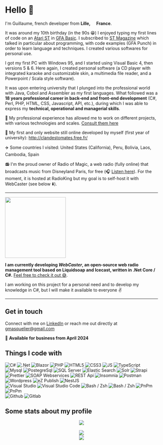 # Hello 👋

I'm Guillaume, french developer from <b>Lille, <img src="https://cdn-icons-png.flaticon.com/512/197/197560.png" width="13"/> France</b>.

<!--
C'est autour de mes 10 ans (dans les années 90 😁), que je commence à taper mes premières lignes de code sur un [Atari ST](https://en.wikipedia.org/wiki/Atari_ST) en [GFA Basic](https://en.wikipedia.org/wiki/GFA_BASIC). J'étais alors abonné à [ST Magazine](https://fr.wikipedia.org/wiki/ST_Magazine) qui parlait notamment de programmation, avec des exemples de codes (GFA Punch) qui m'ont permis d'apprendre le langage et les techniques. J'ai ensuite réalisé divers logiciels pour des usages personnels.

J'ai eu ensuite mon premier PC avec Windows 95, et j'ai alors commencé à utiliser Visual Basic 4, puis les versions 5 & 6. Là encore, j'ai réalisé des logiciels personnels (un lecteur CD avec karaoké intégré et skin personnalisable, un lecteur de fichiers multimédias, et un un logiciel style Powerpoint / Scala).

C'est en entrant à l'université que j'ai plongé dans le monde professionnel avec, pour premiers langages, Java, Cobol et l'assembleur.
S'en est suivie une carrière professionnelle de 18 ans dans le développement back-end et front-end, durant laquelle je peux exprimer mes compétences techniques, opérationnelles et managériales.

Mon premier et seul site web encore en ligne développé personnellement (première année d'université) : http://clandestomates.free.fr/

✈️ Quelques pays que j'ai visité : Etats-Unis (Californie), Pérou, Bolivie, Laos, Cambodge, Espagne

-->

It was around my 10th birthday (in the 90s 😁) I enjoyed typing my first lines of code on an [Atari ST](https://en.wikipedia.org/wiki/Atari_ST) in [GFA Basic](https://en.wikipedia.org/wiki/GFA_BASIC). I subscribed to [ST Magazine](https://fr.wikipedia.org/wiki/ST_Magazine) which talked in particular about programming, with code examples (GFA Punch) in order to learn language and techniques. I created various softwares for personal use.

I got my first PC with Windows 95, and I started using Visual Basic 4, then versions 5 & 6. Here again, I created personal software (a CD player with integrated karaoke and customizable skin, a multimedia file reader, and a Powerpoint / Scala style software).

It was upon entering university that I plunged into the professional world with Java, Cobol and Assembler as my first languages.
What followed was a **18 years professional career in back-end and front-end development** (C#, Perl, PHP, HTML, CSS, Javascript, API, etc.), during which I was able to express my **technical, operational and managerial skills**.

👷 My professional experience has allowed me to work on different projects, with various technologies and scales. [Consult them here](my_projects.md)

🍅 My first and only website still online developed by myself (first year of university): http://clandestomates.free.fr/

✈️ Some countries I visited: United States (California), Peru, Bolivia, Laos, Cambodia, Spain

📻 I'm the proud owner of Radio of Magic, a web radio (fully online) that broadcasts music from Disneyland Paris, for free (🎧 [Listen here](https://www.radio-of-magic.com)). For the moment, it is hosted at RadioKing but my goal is to self-host it with WebCaster (see below ⬇️).

---

<a href="https://github.com/gmasquelier59/WebCaster/tree/develop"><img src="https://raw.githubusercontent.com/gmasquelier59/WebCaster/develop/resources/logo.png" style="width: 200px"></a>

**I am currently developing *WebCaster*, an open-source web radio management tool based on Liquidsoap and Icecast, written in .Net Core / C#.** [Feel free to check it out 😅](https://github.com/gmasquelier59/WebCaster/tree/develop).

I am working on this project for a personal need and to develop my knowledge in C#, but I will make it available to everyone ✌️

---

## Get in touch

Connect with me on [LinkedIn](https://www.linkedin.com/in/guillaume-masquelier-b9433314/) or reach me out directly at gmasquelier@gmail.com

📢 **Available for business from April 2024**

## Things I code with

<p>
    <img alt="C#" src="https://img.shields.io/badge/-C%23-006d77?style=flat-square&logo=csharp&logoColor=white" />
    <img alt=".Net" src="https://img.shields.io/badge/-.Net-006d77?style=flat-square&logo=dotnet&logoColor=white" />
    <img alt="Blazor" src="https://img.shields.io/badge/-Blazor-006d77?style=flat-square&logo=blazor&logoColor=white" />
    <img alt="PHP" src="https://img.shields.io/badge/-PHP-006d77?style=flat-square&logo=php&logoColor=white" />
    <img alt="HTML5" src="https://img.shields.io/badge/-HTML5-006d77?style=flat-square&logo=html5&logoColor=white" />
    <img alt="CSS3" src="https://img.shields.io/badge/-CSS3-006d77?style=flat-square&logo=css3&logoColor=white" />
    <img alt="JS" src="https://img.shields.io/badge/-Javascript-006d77?style=flat-square&logo=javascript&logoColor=white" />
    <img alt="TypeScript" src="https://img.shields.io/badge/-TypeScript-006d77?style=flat-square&logo=typescript&logoColor=white" />
    <!-- -------------------------------------------------- -->
    <br>
    <img alt="Mysql" src="https://img.shields.io/badge/-Mysql-83c5be?style=flat-square&logo=mysql&logoColor=white" />
    <img alt="PostegreSql" src="https://img.shields.io/badge/-PostgreSql-83c5be?style=flat-square&logo=postgresql&logoColor=white" />
    <img alt="SQL Server" src="https://img.shields.io/badge/-Sql Server-83c5be?style=flat-square&logo=microsoft-sql-server&logoColor=white" />
    <img alt="Elastic Search" src="https://img.shields.io/badge/-Elastic%20Search-83c5be?style=flat-square&logo=elasticsearch&logoColor=white" />
    <img alt="Solr" src="https://img.shields.io/badge/-Solr-83c5be?style=flat-square&logo=apachesolr&logoColor=white" />
    <img alt="Strapi" src="https://img.shields.io/badge/-Strapi-83c5be?style=flat-square&logo=strapi&logoColor=white" />
    <img alt="Prettier" src="https://img.shields.io/badge/-Prettier-83c5be?style=flat-square&logo=prettier&logoColor=white" />
    <img alt="SOAP Webservices" src="https://img.shields.io/badge/-SOAP%20Webservices-83c5be?style=flat-square&logoColor=white" />
    <img alt="REST Api" src="https://img.shields.io/badge/-REST%20Api-83c5be?style=flat-square&logoColor=white" />
    <img alt="Insomnia" src="https://img.shields.io/badge/-Insomnia-83c5be?style=flat-square&logo=insomnia&logoColor=white" />
    <img alt="Postman" src="https://img.shields.io/badge/-Postman-83c5be?style=flat-square&logo=postman&logoColor=white" />
    <img alt="Wordpress" src="https://img.shields.io/badge/-Wordpress-83c5be?style=flat-square&logo=wordpress&logoColor=white" />
    <img alt="eZ Publish" src="https://img.shields.io/badge/-eZ%20Publish-83c5be?style=flat-square&logo=ezpublish&logoColor=white" />
    <img alt="NestJS" src="https://img.shields.io/badge/-NestJS-83c5be?style=flat-square&logo=nestjs&logoColor=white" />
    <!-- -------------------------------------------------- -->
    <br>
    <img alt="Visual Studio" src="https://img.shields.io/badge/-Visual%20Studo-ffddd2?style=flat-square&logo=visualstudio&logoColor=black" />
    <img alt="Visual Studio Code" src="https://img.shields.io/badge/-Visual%20Studio%20Code-ffddd2?style=flat-square&logo=visualstudiocode&logoColor=black" />
    <img alt="Bash / Zsh" src="https://img.shields.io/badge/-Bash%20/%20Zsh-ffddd2?style=flat-square&logo=zsh&logoColor=black" />
    <img alt="Bash / Zsh" src="https://img.shields.io/badge/-Bash%20/%20Zsh-ffddd2?style=flat-square&logo=DBeaver&logoColor=black" />
    <img alt="PnPm" src="https://img.shields.io/badge/-PnPm-ffddd2?style=flat-square&logo=pnpm&logoColor=black" />
    <img alt="PnPm" src="https://img.shields.io/badge/-Obsidian-ffddd2?style=flat-square&logo=obsidian&logoColor=black" />
    <!-- -------------------------------------------------- -->
    <br><img alt="Github" src="https://img.shields.io/badge/-Github-e29578?style=flat-square&logo=github&logoColor=white" />
    <img alt="Gitlab" src="https://img.shields.io/badge/-Gitlab-e29578?style=flat-square&logo=gitlab&logoColor=white" />
</p>

## Some stats about my profile

<div align="center">
<a href="https://www.codewars.com/users/gmasquelier" target="_blank"><img src="https://www.codewars.com/users/gmasquelier/badges/large"></a>
</div>
<br>
<div align="center">
    <picture>
    <source
        srcset="https://github-readme-stats.vercel.app/api/top-langs/?username=gmasquelier59&layout=donut&theme=dark"
        media="(prefers-color-scheme: dark)"
    />
    <source
        srcset="https://github-readme-stats.vercel.app/api/top-langs/?username=gmasquelier59&layout=donut"
        media="(prefers-color-scheme: light), (prefers-color-scheme: no-preference)"
    />
    <img src="https://github-readme-stats.vercel.app/api/top-langs/?username=gmasquelier59&layout=donut" />
    </picture>
</div>

<div align="center"> 
    <picture>
    <source
        srcset="https://github-readme-stats.vercel.app/api?username=gmasquelier59&show_icons=true&theme=dark&custom_title=Global"
        media="(prefers-color-scheme: dark)"
    />
    <source
        srcset="https://github-readme-stats.vercel.app/api?username=gmasquelier59&show_icons=true&hide_border=true&custom_title=Global"
        media="(prefers-color-scheme: light), (prefers-color-scheme: no-preference)"
    />
    <img src="https://github-readme-stats.vercel.app/api?username=gmasquelier59&show_icons=true&hide_border=true&custom_title=Global" />
    </picture>
</div>